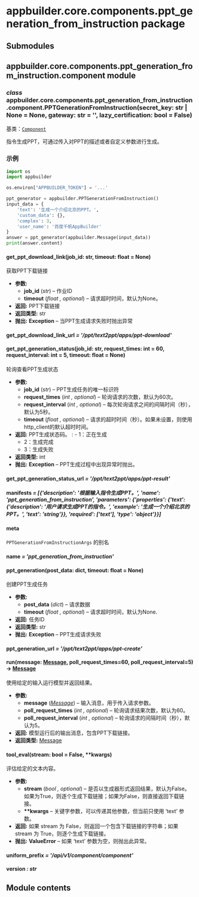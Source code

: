 # appbuilder.core.components.ppt_generation_from_instruction package

## Submodules

## appbuilder.core.components.ppt_generation_from_instruction.component module

### *class* appbuilder.core.components.ppt_generation_from_instruction.component.PPTGenerationFromInstruction(secret_key: str | None = None, gateway: str = '', lazy_certification: bool = False)

基类：[`Component`](appbuilder.core.md#appbuilder.core.component.Component)

指令生成PPT，可通过传入对PPT的描述或者自定义参数进行生成。

### 示例

```python
import os
import appbuilder

os.environ["APPBUILDER_TOKEN"] = '...'

ppt_generator = appbuilder.PPTGenerationFromInstruction()
input_data = {
    'text': '生成一个介绍北京的PPT。',
    'custom_data': {},
    'complex': 3,
    'user_name': '百度千帆AppBuilder'
}
answer = ppt_generator(appbuilder.Message(input_data))
print(answer.content)
```

#### get_ppt_download_link(job_id: str, timeout: float = None)

获取PPT下载链接

* **参数:**
  * **job_id** (*str*) – 作业ID
  * **timeout** (*float* *,* *optional*) – 请求超时时间，默认为None。
* **返回:**
  PPT下载链接
* **返回类型:**
  str
* **抛出:**
  **Exception** – 当PPT生成请求失败时抛出异常

#### get_ppt_download_link_url *= '/ppt/text2ppt/apps/ppt-download'*

#### get_ppt_generation_status(job_id: str, request_times: int = 60, request_interval: int = 5, timeout: float = None)

轮询查看PPT生成状态

* **参数:**
  * **job_id** (*str*) – PPT生成任务的唯一标识符
  * **request_times** (*int* *,* *optional*) – 轮询请求的次数，默认为60次。
  * **request_interval** (*int* *,* *optional*) – 每次轮询请求之间的间隔时间（秒），默认为5秒。
  * **timeout** (*float* *,* *optional*) – 请求的超时时间（秒）。如果未设置，则使用http_client的默认超时时间。
* **返回:**
  PPT生成状态码。
  : - 1：正在生成
    - 2：生成完成
    - 3：生成失败
* **返回类型:**
  int
* **抛出:**
  **Exception** – PPT生成过程中出现异常时抛出。

#### get_ppt_generation_status_url *= '/ppt/text2ppt/apps/ppt-result'*

#### manifests *= [{'description': '根据输入指令生成PPT。', 'name': 'ppt_generation_from_instruction', 'parameters': {'properties': {'text': {'description': '用户请求生成PPT的指令。', 'example': '生成一个介绍北京的PPT。', 'text': 'string'}}, 'required': ['text'], 'type': 'object'}}]*

#### meta

`PPTGenerationFromInstructionArgs` 的别名

#### name *= 'ppt_generation_from_instruction'*

#### ppt_generation(post_data: dict, timeout: float = None)

创建PPT生成任务

* **参数:**
  * **post_data** (*dict*) – 请求数据
  * **timeout** (*float* *,* *optional*) – 请求超时时间，默认为None.
* **返回:**
  任务ID
* **返回类型:**
  str
* **抛出:**
  **Exception** – PPT生成请求失败

#### ppt_generation_url *= '/ppt/text2ppt/apps/ppt-create'*

#### run(message: [Message](appbuilder.core.md#appbuilder.core.message.Message), poll_request_times=60, poll_request_interval=5) → [Message](appbuilder.core.md#appbuilder.core.message.Message)

使用给定的输入运行模型并返回结果。

* **参数:**
  * **message** ([*Message*](appbuilder.md#appbuilder.Message)) – 输入消息，用于传入请求参数。
  * **poll_request_times** (*int* *,* *optional*) – 轮询请求结果次数，默认为60。
  * **poll_request_interval** (*int* *,* *optional*) – 轮询请求的间隔时间（秒），默认为5。
* **返回:**
  模型运行后的输出消息，包含PPT下载链接。
* **返回类型:**
  [Message](appbuilder.md#appbuilder.Message)

#### tool_eval(stream: bool = False, \*\*kwargs)

评估给定的文本内容。

* **参数:**
  * **stream** (*bool* *,* *optional*) – 是否以生成器形式返回结果，默认为False。如果为True，则逐个生成下载链接；如果为False，则直接返回下载链接。
  * **\*\*kwargs** – 关键字参数，可以传递其他参数，但当前只使用 ‘text’ 参数。
* **返回:**
  如果 stream 为 False，则返回一个包含下载链接的字符串；如果 stream 为 True，则逐个生成下载链接。
* **抛出:**
  **ValueError** – 如果 ‘text’ 参数为空，则抛出此异常。

#### uniform_prefix *= '/api/v1/component/component'*

#### version *: str*

## Module contents
